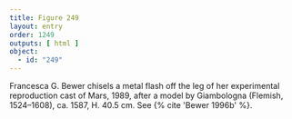 ```yaml
---
title: Figure 249
layout: entry
order: 1249
outputs: [ html ]
object:
  - id: "249"
---
```


Francesca G. Bewer chisels a metal flash off the leg of her experimental reproduction cast of Mars, 1989, after a model by Giambologna (Flemish, 1524–1608), ca. 1587, H. 40.5 cm. See {% cite 'Bewer 1996b' %}.
